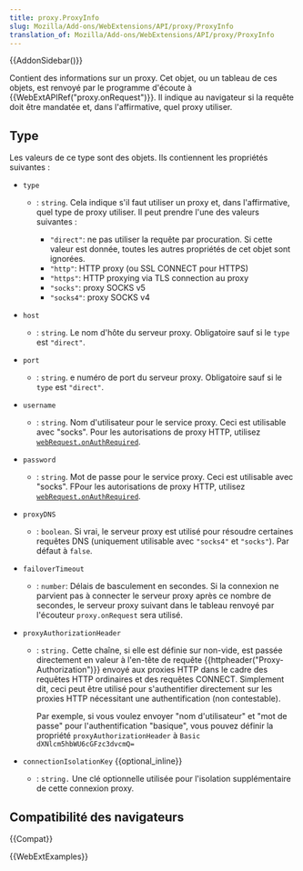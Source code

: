 ```yaml
---
title: proxy.ProxyInfo
slug: Mozilla/Add-ons/WebExtensions/API/proxy/ProxyInfo
translation_of: Mozilla/Add-ons/WebExtensions/API/proxy/ProxyInfo
---
```


{{AddonSidebar()}}

Contient des informations sur un proxy. Cet objet, ou un tableau de ces objets, est renvoyé par le programme d'écoute à {{WebExtAPIRef("proxy.onRequest")}}. Il indique au navigateur si la requête doit être mandatée et, dans l'affirmative, quel proxy utiliser.

## Type

Les valeurs de ce type sont des objets. Ils contiennent les propriétés suivantes :

- `type`

  - : `string`. Cela indique s'il faut utiliser un proxy et, dans l'affirmative, quel type de proxy utiliser. Il peut prendre l'une des valeurs suivantes :

    - `"direct"`: ne pas utiliser la requête par procuration. Si cette valeur est donnée, toutes les autres propriétés de cet objet sont ignorées.
    - `"http"`: HTTP proxy (ou SSL CONNECT pour HTTPS)
    - `"https"`: HTTP proxying via TLS connection au proxy
    - `"socks"`: proxy SOCKS v5
    - `"socks4"`: proxy SOCKS v4

- `host`
  - : `string`. Le nom d'hôte du serveur proxy. Obligatoire sauf si le `type` est `"direct"`.
- `port`
  - : `string`. e numéro de port du serveur proxy. Obligatoire sauf si le `type` est `"direct"`.
- `username`
  - : `string`. Nom d'utilisateur pour le service proxy. Ceci est utilisable avec "socks". Pour les autorisations de proxy HTTP, utilisez [`webRequest.onAuthRequired`](/fr/Add-ons/WebExtensions/API/webRequest/onAuthRequired).
- `password`
  - : `string`. Mot de passe pour le service proxy. Ceci est utilisable avec "socks". FPour les autorisations de proxy HTTP, utilisez [`webRequest.onAuthRequired`](/fr/Add-ons/WebExtensions/API/webRequest/onAuthRequired).
- `proxyDNS`
  - : `boolean`. Si vrai, le serveur proxy est utilisé pour résoudre certaines requêtes DNS (uniquement utilisable avec `"socks4"` et `"socks"`). Par défaut à `false`.
- `failoverTimeout`
  - : `number`: Délais de basculement en secondes. Si la connexion ne parvient pas à connecter le serveur proxy après ce nombre de secondes, le serveur proxy suivant dans le tableau renvoyé par l'écouteur `proxy.onRequest` sera utilisé.

<!---->

- `proxyAuthorizationHeader`

  - : `string.` Cette chaîne, si elle est définie sur non-vide, est passée directement en valeur à l'en-tête de requête {{httpheader("Proxy-Authorization")}} envoyé aux proxies HTTP dans le cadre des requêtes HTTP ordinaires et des requêtes CONNECT. Simplement dit, ceci peut être utilisé pour s'authentifier directement sur les proxies HTTP nécessitant une authentification (non contestable).

    Par exemple, si vous voulez envoyer "nom d'utilisateur" et "mot de passe" pour l'authentification "basique", vous pouvez définir la propriété `proxyAuthorizationHeader` à `Basic dXNlcm5hbWU6cGFzc3dvcmQ=`

- `connectionIsolationKey` {{optional_inline}}
  - : `string.` Une clé optionnelle utilisée pour l'isolation supplémentaire de cette connexion proxy.

## Compatibilité des navigateurs

{{Compat}}

{{WebExtExamples}}
